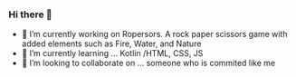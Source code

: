 ### Hi there 👋

<!--
**Hyudz/Hyudz** is a ✨ _special_ ✨ repository because its `README.md` (this file) appears on your GitHub profile.


Here are some ideas to get you started:

- 📫 How to reach me: ...
- 😄 Pronouns: ...
- ⚡ Fun fact: ...
-->

- 🔭 I’m currently working on Ropersors. A rock paper scissors game with added elements such as Fire, Water, and Nature
- 🌱 I’m currently learning ... Kotlin /HTML, CSS, JS
- 👯 I’m looking to collaborate on ... someone who is commited like me

